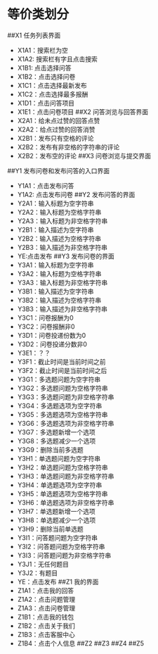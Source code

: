 # 等价类划分
##X1 任务列表界面
- X1A1：搜索栏为空 
- X1A2: 搜索栏有字且点击搜索
- X1B1: 点击选择问答
- X1B2：点击选择问卷
- X1C1：点击选择最新发布
- X1C2：点击选择最多报酬
- X1D1：点击问答项目
- X1E1：点击问卷项目
##X2 问答浏览与回答界面
- X2A1：给未点过赞的回答点赞
- X2A2：给点过赞的回答消赞
- X2B1：发布只有空格的评论
- X2B2：发布有非空格的字符串的评论
- X2B2：发布空的评论
##X3 问卷浏览与提交界面

##Y1 发布问卷和发布问答的入口界面
- Y1A1：点击发布问答
- Y1A2: 点击发布问卷
##Y2 发布问答的界面
- Y2A1：输入标题为空字符串
- Y2A2：输入标题为空格字符串
- Y2A3：输入标题为非空格字符串
- Y2B1：输入描述为空字符串
- Y2B2：输入描述为空格字符串
- Y2B3：输入描述为非空格字符串
- YE:点击发布
##Y3 发布问卷的界面
- Y3A1：输入标题为空字符串
- Y3A2：输入标题为空格字符串
- Y3A3：输入标题为非空格字符串
- Y3B1：输入描述为空字符串
- Y3B2：输入描述为空格字符串
- Y3B3：输入描述为非空格字符串
- Y3C1：问卷报酬为0
- Y3C2：问卷报酬非0
- Y3D1：问卷投递份数为0
- Y3D2：问卷投递分数非0
- Y3E1：？？
- Y3F1：截止时间是当前时间之前
- Y3F2：截止时间是当前时间之后
- Y3G1：多选题问题为空字符串
- Y3G2：多选题问题为空格字符串
- Y3G3：多选题问题为非空格字符串
- Y3G4：多选题选项为空字符串
- Y3G5：多选题选项为空格字符串
- Y3G6：多选题选项为非空格字符串
- Y3G7：多选题新增一个选项
- Y3G8：多选题减少一个选项
- Y3G9：删除当前多选题
- Y3H1：单选题问题为空字符串
- Y3H2：单选题问题为空格字符串
- Y3H3：单选题问题为非空格字符串
- Y3H4：单选题选项为空字符串
- Y3H5：单选题选项为空格字符串
- Y3H6：单选题选项为非空格字符串
- Y3H7：单选题新增一个选项
- Y3H8：单选题减少一个选项
- Y3H9：删除当前单选题
- Y3I1：问答题问题为空字符串
- Y3I2：问答题问题为空格字符串
- Y3I3：问答题问题为非空格字符串
- Y3J1：无任何题目
- Y3J2：有题目
- YE：点击发布
##Z1 我的界面
- Z1A1：点击我的回答
- Z1A2：点击问题管理
- Z1A3：点击问卷管理
- Z1B1：点击我的钱包
- Z1B2：点击关于我们
- Z1B3：点击客服中心
- Z1B4：点击个人信息
##Z2
##Z3
##Z4
##Z5